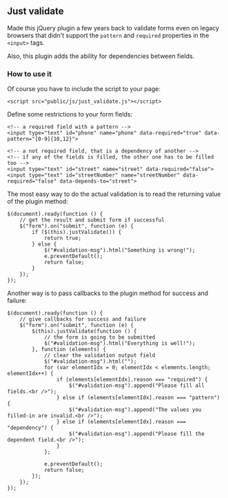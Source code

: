 ## Just validate

Made this jQuery plugin a few years back to validate forms even on legacy browsers that didn't support
the ```pattern``` and ```required``` properties in the ```<input>``` tags.

Also, this plugin adds the ability for dependencies between fields.

### How to use it

Of course you have to include the script to your page:

```
<script src="public/js/just_validate.js"></script>
```

Define some restrictions to your form fields:

```
<!-- a required field with a pattern -->
<input type="text" id="phone" name="phone" data-required="true" data-pattern="[0-9]{10,12}">

<!-- a not required field, that is a dependency of another -->
<!-- if any of the fields is filled, the other one has to be filled too -->
<input type="text" id="street" name="street" data-required="false">
<input type="text" id="streetNumber" name="streetNumber" data-required="false" data-depends-to="street">
```

The most easy way to do the actual validation is to read the returning value of the plugin method:

```
$(document).ready(function () {
    // get the result and submit form if successful
    $("form").on("submit", function (e) {
        if ($(this).justValidate()) {
            return true;
        } else {
            $("#validation-msg").html("Something is wrong!");
            e.preventDefault();
            return false;
        }
    });
});
```

Another way is to pass callbacks to the plugin method for success and failure:

```
$(document).ready(function () {
    // give callbacks for success and failure
    $("form").on("submit", function (e) {
        $(this).justValidate(function () {
            // the form is going to be submitted
            $("#validation-msg").html("Everything is well!");
        }, function (elements) {
            // clear the validation output field
            $("#validation-msg").html("");
            for (var elementIdx = 0; elementIdx < elements.length; elementIdx++) {
                if (elements[elementIdx].reason === "required") {
                    $("#validation-msg").append("Please fill all fields.<br />");
                } else if (elements[elementIdx].reason === "pattern") {
                    $("#validation-msg").append("The values you filled-in are invalid.<br />");
                } else if (elements[elementIdx].reason === "dependency") {
                    $("#validation-msg").append("Please fill the dependent field.<br />");
                }
            };

            e.preventDefault();
            return false;
        });
    });
});
```
